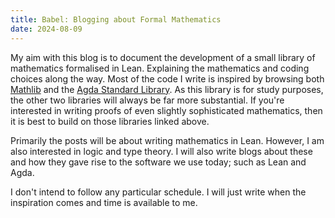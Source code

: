 ```yaml
---
title: Babel: Blogging about Formal Mathematics
date: 2024-08-09
---
```


My aim with this blog is to document the development of a small library of mathematics formalised in Lean. 
Explaining the mathematics and coding choices along the way. Most of the code I write is inspired by browsing both
[Mathlib](https://github.com/leanprover-community/mathlib4) and the [Agda Standard Library](https://github.com/agda/agda-stdlib).
As this library is for study purposes, the other two libraries will always be far more substantial. 
If you're interested in writing proofs of even slightly sophisticated mathematics, then it is best to build on those 
libraries linked above. 

Primarily the posts will be about writing mathematics in Lean. However, I am also interested in logic and type theory. I will also 
write blogs about these and how they gave rise to the software we use today; such as Lean and Agda.  

I don't intend to follow any particular schedule. I will just write when the inspiration comes and time is available to me.

